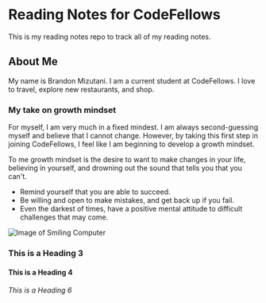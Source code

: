 # Reading Notes for CodeFellows

This is my reading notes repo to track all of my reading notes.

## About Me

My name is Brandon Mizutani. I am a current student at CodeFellows. I love to travel, explore new restaurants, and shop.

### My take on growth mindset

For myself, I am very much in a fixed mindest. I am always second-guessing myself and believe that I cannot change. However, by taking this first step in joining CodeFellows, I feel like I am beginning to develop a growth mindset. 

To me growth mindset is the desire to want to make changes in your life, believing in yourself, and drowning out the sound that tells you that you can't.

- Remind yourself that you are able to succeed.
- Be willing and open to make mistakes, and get back up if you fail.
- Even the darkest of times, have a positive mental attitude to difficult challenges that may come. 

![Image of Smiling Computer](https://www.iconspng.com/images/happy-computer-laptop/happy-computer-laptop.jpg)





### This is a Heading 3
#### This is a Heading 4
###### This is a Heading 6
